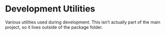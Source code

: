 # Development Utilities

Various utilities used during development. This isn’t actually part of the main project, so it lives outside of the package folder.
